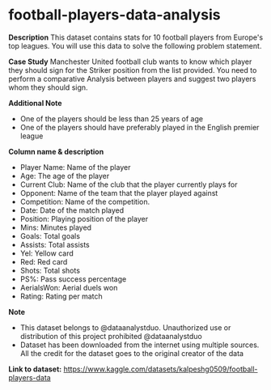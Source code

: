 # football-players-data-analysis

**Description**
This dataset contains stats for 10 football players from Europe's top leagues. You will use this data to solve the following problem statement.

**Case Study**
Manchester United football club wants to know which player they should sign for the Striker position from the list provided. You need to perform a comparative Analysis between players and suggest two players whom they should sign.

**Additional Note**
- One of the players should be less than 25 years of age
- One of the players should have preferably played in the English premier league

**Column name & description**
- Player Name: Name of the player
- Age: The age of the player
- Current Club: Name of the club that the player currently plays for
- Opponent: Name of the team that the player played against
- Competition: Name of the competition.
- Date: Date of the match played
- Position: Playing position of the player
- Mins: Minutes played
- Goals: Total goals
- Assists: Total assists
- Yel: Yellow card
- Red: Red card
- Shots: Total shots
- PS%: Pass success percentage
- AerialsWon: Aerial duels won
- Rating: Rating per match

**Note**
- This dataset belongs to @dataanalystduo. Unauthorized use or distribution of this project prohibited @dataanalystduo
- Dataset has been downloaded from the internet using multiple sources. All the credit for the dataset goes to the original creator of the data

**Link to dataset:** https://www.kaggle.com/datasets/kalpeshg0509/football-players-data
